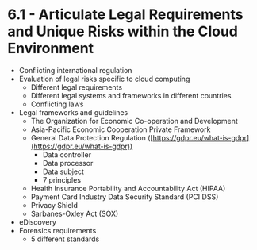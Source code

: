 # 6.1 - Articulate Legal Requirements and Unique Risks within the Cloud Environment

- Conflicting international regulation
- Evaluation of legal risks specific to cloud computing
  - Different legal requirements
  - Different legal systems and frameworks in different countries
  - Conflicting laws
- Legal frameworks and guidelines
  - The Organization for Economic Co-operation and Development
  - Asia-Pacific Economic Cooperation Private Framework
  - General Data Protection Regulation ([https://gdpr.eu/what-is-gdpr](https://gdpr.eu/what-is-gdpr))
    - Data controller
    - Data processor
    - Data subject
    - 7 principles
  - Health Insurance Portability and Accountability Act (HIPAA)
  - Payment Card Industry Data Security Standard (PCI DSS)
  - Privacy Shield
  - Sarbanes-Oxley Act (SOX)
- eDiscovery
- Forensics requirements
  - 5 different standards
